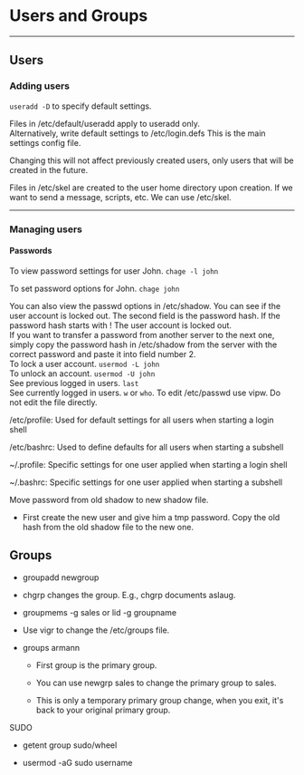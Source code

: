 # Users and Groups
---

## Users 

### Adding users
``useradd -D`` to specify default settings. 

Files in /etc/default/useradd apply to useradd only.  
Alternatively, write default settings to /etc/login.defs This is the main settings config file.

Changing this will not affect previously created users, only users that will be created in the future.

Files in /etc/skel are created to the user home directory upon creation. If we want to send a message, scripts, etc. We can use /etc/skel.

---

### Managing users

#### Passwords
To view password settings for user John.
``chage -l john``

To set password options for John.
``chage john``

You can also view the passwd options in /etc/shadow. You can see if the user account is locked out. The second field is the password hash. If the password hash starts with ! The user account is locked out. 
\
If you want to transfer a password from another server to the next one, simply copy the password hash in /etc/shadow from the server with the correct password and paste it into field number 2.
\
To lock a user account.
``usermod -L john``
\
To unlock an account.
``usermod -U john``
\
See previous logged in users.
``last``
\
See currently logged in users.
``w`` or ``who``.
To edit /etc/passwd use vipw. Do not edit the file directly.   

/etc/profile: Used for default settings for all users when starting a login shell  

/etc/bashrc: Used to define defaults for all users when starting a subshell  

~/.profile: Specific settings for one user applied when starting a login shell  

~/.bashrc: Specific settings for one user applied when starting a subshell 

Move password from old shadow to new shadow file. 

-   First create the new user and give him a tmp password. Copy the old hash from the old shadow file to the new one. 
    

## Groups

-   groupadd newgroup 
    
-   chgrp changes the group. E.g., chgrp documents aslaug. 
    
-   groupmems -g sales or lid -g groupname 
    
-   Use vigr to change the /etc/groups file. 
    
-   groups armann 
    
    -   First group is the primary group. 
        
    -   You can use newgrp sales to change the primary group to sales. 
        
    -   This is only a temporary primary group change, when you exit, it's back to your original primary group. 
        

SUDO 

-   getent group sudo/wheel 
    
-   usermod -aG sudo username